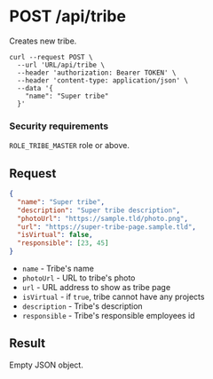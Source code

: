 # POST /api/tribe

Creates new tribe.

```
curl --request POST \
  --url 'URL/api/tribe \
  --header 'authorization: Bearer TOKEN' \
  --header 'content-type: application/json' \
  --data '{
	"name": "Super tribe"
  }'
```

### Security requirements
`ROLE_TRIBE_MASTER` role or above.

## Request
```json
{
  "name": "Super tribe",
  "description": "Super tribe description",
  "photoUrl": "https://sample.tld/photo.png",
  "url": "https://super-tribe-page.sample.tld",
  "isVirtual": false,
  "responsible": [23, 45]
}
```

* `name` - Tribe's name
* `photoUrl` - URL to tribe's photo
* `url` - URL address to show as tribe page
* `isVirtual` - if `true`, tribe cannot have any projects
* `description` - Tribe's description
* `responsible` - Tribe's responsible employees id

## Result
Empty JSON object.
